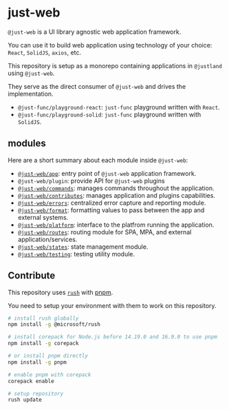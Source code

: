 # just-web

`@just-web` is a UI library agnostic web application framework.

You can use it to build web application using technology of your choice: `React`, `SolidJS`, `axios`, etc.

This repository is setup as a monorepo containing applications in `@justland` using `@just-web`.

They serve as the direct consumer of `@just-web` and drives the implementation.

- `@just-func/playground-react`: `just-func` playground written with `React`.
- `@just-func/playground-solid`: `just-func` playground written with `SolidJS`.

## modules

Here are a short summary about each module inside `@just-web`:

- [`@just-web/app`](frameworks/app/README.md): entry point of `@just-web` application framework.
- `@just-web/plugin`: provide API for `@just-web` plugins
- [`@just-web/commands`](frameworks/commands/README.md): manages commands throughout the application.
- [`@just-web/contributes`](frameworks/contributes/README.md): manages application and plugins capabilities.
- [`@just-web/errors`](frameworks/errors/README.md): centralized error capture and reporting module.
- [`@just-web/format`](frameworks/format/README.md): formatting values to pass between the app and external systems.
- [`@just-web/platform`](frameworks/platform/README.md): interface to the platfrom running the application.
- [`@just-web/routes`](frameworks/routes/README.md): routing module for SPA, MPA, and external application/services.
- [`@just-web/states`](frameworks/states/README.md): state management module.
- [`@just-web/testing`](tools/testing/README.md): testing utility module.

## Contribute

This repository uses [`rush`](https://rushjs.io/) with [pnpm](https://pnpm.io/).

You need to setup your environment with them to work on this repository.

```sh
# install rush globally
npm install -g @microsoft/rush

# install corepack for Node.js before 14.19.0 and 16.9.0 to use pnpm
npm install -g corepack

# or install pnpm directly
npm install -g pnpm

# enable pnpm with corepack
corepack enable

# setup repository
rush update
```
